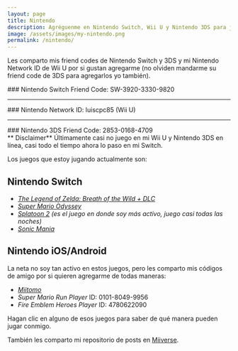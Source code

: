 ```yaml
---
layout: page
title: Nintendo
description: Agréguenme en Nintendo Switch, Wii U y Nintendo 3DS para jugar en línea.
image: /assets/images/my-nintendo.png
permalink: /nintendo/
---
```


Les comparto mis friend codes de Nintendo Switch y 3DS y mi Nintendo Network ID de Wii U por si gustan agregarme (no olviden mandarme su friend code de 3DS para agregarlos yo también).

<div class="card text-center">
<div class="card-body">
### Nintendo Switch Friend Code: SW-3920-3330-9820
</div>
</div>

---

<div class="card text-center">
<div class="card-body">
### Nintendo Network ID: luiscpc85 (Wii U)
</div>
</div>

---

<div class="card text-center mb-3">
<div class="card-body">
### Nintendo 3DS Friend Code: 2853-0168-4709
</div>
</div>

<div class="alert alert-danger" role="alert">
**<i class="fa fa-exclamation-circle" aria-hidden="true"></i> Disclaimer**  
Últimamente casi no juego en mi Wii U y Nintendo 3DS en línea, casi todo el tiempo ahora lo paso en mi Switch.
</div>

Los juegos que estoy jugando actualmente son:

## Nintendo Switch

- [*The Legend of Zelda: Breath of the Wild + DLC*][1]
- [*Super Mario Odyssey*][2]
- [*Splatoon 2*][3] *(es el juego en donde soy más activo, juego casi todas las noches)*
- [*Sonic Mania*][4]

## Nintendo iOS/Android

La neta no soy tan activo en estos juegos, pero les comparto mis códigos de amigo por si quieren agregarme de todas maneras:

- [*Miitomo*][5]
- *Super Mario Run Player* ID: 0101-8049-9956
- *Fire Emblem Heroes Player* ID: 4780622090

Hagan clic en alguno de esos juegos para saber de qué manera pueden jugar conmigo.

También les comparto mi repositorio de posts en [Miiverse][6].

[1]: /nintendo/switch/breath-of-the-wild/
[2]: /nintendo/switch/super-mario-odyssey/
[3]: /nintendo/switch/splatoon-2/
[4]: /nintendo/switch/sonic-mania/
[5]: https://support.miitomo.com/friend_code/f7f1a963f99b29bf/aa5f315f59daa9ce9e033bcc3900d7e9
[6]: /nintendo/miiverse
